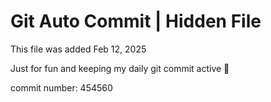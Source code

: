 # Git Auto Commit | Hidden File

This file was added Feb 12, 2025

Just for fun and keeping my daily git commit active 🤪

commit number: 454560
